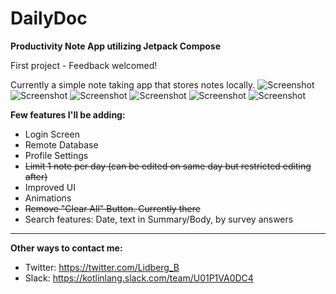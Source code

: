# DailyDoc
**Productivity Note App utilizing Jetpack Compose**


First project - Feedback welcomed! 

Currently a simple note taking app that stores notes locally. 
![Screenshot](screenshots/EmptyListScreen.png) ![Screenshot](screenshots/ListScreenWithDaily.png)
![Screenshot](screenshots/Survey.png) ![Screenshot](screenshots/AddNoteBody.png)
![Screenshot](screenshots/ClearDialog.png) ![Screenshot](screenshots/NoteDetailScreen.png)

**Few features I'll be adding:**
- Login Screen
- Remote Database
- Profile Settings
- ~~Limit 1 note per day (can be edited on same day but restricted editing after)~~
- Improved UI
- Animations
- ~~Remove "Clear All" Button. Currently there~~
- Search features: Date, text in Summary/Body, by survey answers
------------------------------------------
**Other ways to contact me:**
- Twitter: https://twitter.com/Lidberg_B
- Slack: https://kotlinlang.slack.com/team/U01P1VA0DC4
